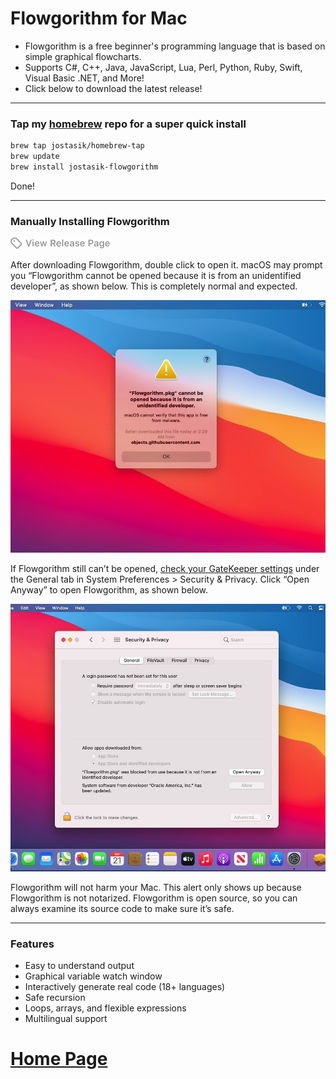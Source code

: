 # Flowgorithm for Mac

 - Flowgorithm is a free beginner's programming language that is based on simple graphical flowcharts. 
 - Supports C#, C++, Java, JavaScript, Lua, Perl, Python, Ruby, Swift, Visual Basic .NET, and More!
 - Click below to download the latest release!
<p align="center">

---

### Tap my [homebrew](https://brew.sh) repo for a super quick install

```bash
brew tap jostasik/homebrew-tap
brew update
brew install jostasik-flowgorithm
```

Done!

---

### Manually Installing Flowgorithm

<a href="https://github.com/jostasik/Flowgorithm-MacOS/releases" alt="View Release Page"><img width="160" height="18" src="screenshots/release-button.png" alt="View Release Page"></a>
</p>

After downloading Flowgorithm, double click to open it. macOS may prompt you “Flowgorithm cannot be opened because it is from an unidentified developer”, as shown below. This is completely normal and expected.

![](screenshots/unidentified-developer.jpg)

If Flowgorithm still can’t be opened, [check your GateKeeper settings](https://support.apple.com/en-us/HT202491) under the General tab in System Preferences > Security & Privacy. Click “Open Anyway” to open Flowgorithm, as shown below.

![](screenshots/open-anyway.jpg)

Flowgorithm will not harm your Mac. This alert only shows up because Flowgorithm is not notarized. Flowgorithm is open source, so you can always examine its source code to make sure it’s safe.

---

### Features 

- Easy to understand output
- Graphical variable watch window
- Interactively generate real code (18+ languages)
- Safe recursion
- Loops, arrays, and flexible expressions
- Multilingual support

# [Home Page](http://www.flowgorithm.org/index.html#Features)
